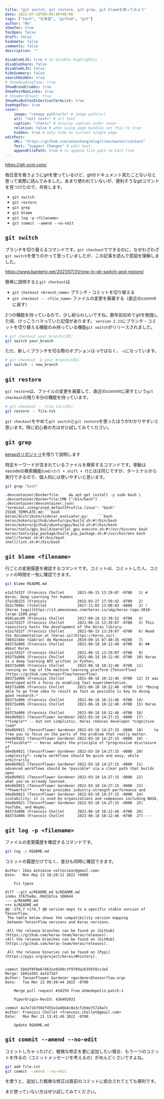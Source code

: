 ```yaml
---
title: "git switch, git restore, git grep, git blameを使ってみよう"
date: 2022-07-10T00:00:00+00:00
tags: ["tech", "日本語", "github", "git"]
author: "Me"
showToc: true
TocOpen: false
draft: false
hidemeta: false
comments: false
description: ""

disableHLJS: true # to disable highlightjs
disableShare: false
disableHLJS: false
hideSummary: false
searchHidden: true
# ShowReadingTime: true
ShowBreadCrumbs: true
ShowPostNavLinks: true
# ShowWordCount: true
ShowRssButtonInSectionTermList: true
UseHugoToc: true
cover:
    image: "<image path/url>" # image path/url
    alt: "<alt text>" # alt text
    caption: "<text>" # display caption under cover
    relative: false # when using page bundles set this to true
    hidden: true # only hide on current single page
editPost:
    URL: "https://github.com/aibazhang/blog/tree/master/content"
    Text: "Suggest Changes" # edit text
    appendFilePath: true # to append file path to Edit link
---
```


https://git-scm.com/

毎日息を吸うようにgitを使っているけど、gitのドキュメント見たことないなと思って実際に読んでみました。あまり使われていないが、便利そうなgitコマンドを見つけたので、共有します。

- `git switch`
- `git restore`
- `git grep`
- `git blame`
- `git log -p <filename>`
- `git commit --amend --no-edit`

## `git switch`

ブランチを切り替えるコマンドです。`git checkout`でできるのに、なぜわざわざ`git switch`を使うのかって思っていましたが、この記事を読んで意図を理解しました。

https://www.banterly.net/2021/07/31/new-in-git-switch-and-restore/

簡単に説明すると`git checkout`は

- `git checkout <branch_name>` ブランチ・コミットを切り替える
- `git checkout -- <file_name>` ファイルの変更を廃棄する（直近のcommitに戻す）

2つの機能を持っているので、少し紛らわしいですね。数年前初めてgitを勉強した頃、けっこうハマっていた記憶があります。
`version 2.23`にブランチ・コミットを切り替える機能のみ持っている機能`git switch`がリリースされました。

```bash
# git checkout your_branchと同じ
git switch your_branch
```

ただ、新しくブランチを切る際のオプションは`-b`ではなく、`-c`になっています。

```bash
# git checkout -b your_branchと同じ
git switch -c new_branch
```

## `git restore`

`git restore`は、ファイルの変更を廃棄して、直近のcommitに戻すという`git checkout`の残り半分の機能を持っています。

```bash
# git checkout -- file.txtと同じ
git restore -- file.txt
```

`git checkout`をやめて`git switch`と`git restore`を使ったほうがわかりやすいと思います。特に初心者の方はぜひ試してみてください。

## `git grep`

[kerasのリポジトリ](https://github.com/keras-team/keras)を借りて説明します

特定キーワードが含まれているファイルを検索するコマンドです。挙動はvscodeの検索機能(`cmd/ctrl + shift + f`)とほぼ同じですが、ターミナルから実行できるので、個人的には使いやすいと思います。

```bash
git grep "bash"
```

```console
.devcontainer/Dockerfile:    && apt-get install -y sudo bash \
.devcontainer/Dockerfile:CMD ["/bin/bash"]
.devcontainer/devcontainer.json:        "terminal.integrated.defaultProfile.linux": "bash"
ISSUE_TEMPLATE.md:```bash
keras/distribute/sidecar_evaluator.py:    ```bash
keras/kokoro/github/ubuntu/cpu/build.sh:#!/bin/bash
keras/kokoro/github/ubuntu/gpu/build.sh:#!/bin/bash
keras/tools/gpu_build/parallel_gpu_execute.sh:#!/usr/bin/env bash
keras/tools/pip_package/build_pip_package.sh:#!/usr/bin/env bash
shell/format.sh:#!/bin/bash
shell/lint.sh:#!/bin/bash
```

## `git blame <filename>`

行ごとの変更履歴を確認するコマンドです。コミットid、コミットした人、コミットの時間を一気に確認できます。

```bash
git blame README.md
```

```console
e1a17d32f (Francois Chollet      2021-06-15 13:29:07 -0700   1) # Keras: Deep Learning for humans
37a1db225 (Francois              2015-03-27 17:59:42 -0700   2) 
5b3cf890c (fchollet              2017-11-05 13:00:03 -0800   3) ![Keras logo](https://s3.amazonaws.com/keras.io/img/keras-logo-2018-large-1200.png)
059caec89 (Francois Chollet      2017-09-18 12:39:52 -0700   4) 
e1a17d32f (Francois Chollet      2021-06-15 13:29:07 -0700   5) This repository hosts the development of the Keras library.
e1a17d32f (Francois Chollet      2021-06-15 13:29:07 -0700   6) Read the documentation at [keras.io](https://keras.io/).
78691340e (Gabriel de Marmiesse  2019-09-15 07:40:35 +0200   7) 
88373a906 (Francois Chollet      2021-06-18 10:12:46 -0700   8) ## About Keras
e1a17d32f (Francois Chollet      2021-06-15 13:29:07 -0700   9) 
88373a906 (Francois Chollet      2021-06-18 10:12:46 -0700  10) Keras is a deep learning API written in Python,
88373a906 (Francois Chollet      2021-06-18 10:12:46 -0700  11) running on top of the machine learning platform [TensorFlow](https://github.com/tensorflow/tensorflow).
88373a906 (Francois Chollet      2021-06-18 10:12:46 -0700  12) It was developed with a focus on enabling fast experimentation.
88373a906 (Francois Chollet      2021-06-18 10:12:46 -0700  13) *Being able to go from idea to result as fast as possible is key to doing good research.*
88373a906 (Francois Chollet      2021-06-18 10:12:46 -0700  14) 
88373a906 (Francois Chollet      2021-06-18 10:12:46 -0700  15) Keras is:
88373a906 (Francois Chollet      2021-06-18 10:12:46 -0700  16) 
b6e8b9921 (TensorFlower Gardener 2022-03-10 14:27:15 -0800  17) -   **Simple** -- but not simplistic. Keras reduces developer *cognitive load*
b6e8b9921 (TensorFlower Gardener 2022-03-10 14:27:15 -0800  18)     to free you to focus on the parts of the problem that really matter.
b6e8b9921 (TensorFlower Gardener 2022-03-10 14:27:15 -0800  19) -   **Flexible** -- Keras adopts the principle of *progressive disclosure of
b6e8b9921 (TensorFlower Gardener 2022-03-10 14:27:15 -0800  20)     complexity*: simple workflows should be quick and easy, while arbitrarily
b6e8b9921 (TensorFlower Gardener 2022-03-10 14:27:15 -0800  21)     advanced workflows should be *possible* via a clear path that builds upon
b6e8b9921 (TensorFlower Gardener 2022-03-10 14:27:15 -0800  22)     what you've already learned.
b6e8b9921 (TensorFlower Gardener 2022-03-10 14:27:15 -0800  23) -   **Powerful** -- Keras provides industry-strength performance and
b6e8b9921 (TensorFlower Gardener 2022-03-10 14:27:15 -0800  24)     scalability: it is used by organizations and companies including NASA,
b6e8b9921 (TensorFlower Gardener 2022-03-10 14:27:15 -0800  25)     YouTube, and Waymo.
88373a906 (Francois Chollet      2021-06-18 10:12:46 -0700  26) 
88373a906 (Francois Chollet      2021-06-18 10:12:46 -0700  27) ---
```

## `git log -p <filename>`

ファイルの変更履歴を確認するコマンドです。

```bash
git log -p README.md
```

コミットの履歴だけでなく、差分も同時に確認できます。

```
Author: Ikko Ashimine <eltociear@gmail.com>
Date:   Mon May 23 18:28:11 2022 +0900

    Fix typos

diff --git a/README.md b/README.md
index 37675e0a..09d1b7ce 100644
--- a/README.md
+++ b/README.md
@@ -174,7 +174,7 @@ version maps to a specific stable version of TensorFlow.
 The table below shows the compatibility version mapping
 between TensorFlow versions and Keras versions.
 
-All the release branches can be found on [Github](https://github.com/keras-team/keras/releases).
+All the release branches can be found on [GitHub](https://github.com/keras-team/keras/releases).
 
 All the release binaries can be found on [Pypi](https://pypi.org/project/keras/#history).
 

commit 5b6df0f0e67463ce9109c3f9799a26356f8cc3e5
Merge: 1601e591 4a7e71b7
Author: TensorFlower Gardener <gardener@tensorflow.org>
Date:   Tue Mar 22 09:20:44 2022 -0700

    Merge pull request #16259 from ahmedopolis:patch-1
    
    PiperOrigin-RevId: 436492033

commit 4a7e71b7502f455e2ad6b4c8e3cf26de75728a7c
Author: François Chollet <francois.chollet@gmail.com>
Date:   Mon Mar 21 13:41:49 2022 -0700

    Update README.md
```



## `git commit --amend --no-edit`

コミットしちゃったけど、軽微な修正を更に追加したい場合、もう一つのコミットを作るの（コミットメッセージを考えるの）がめんどくさいですよね。

```bash
git add file.txt
git commit --amend --no-edit
```
を使うと、追加した軽微な修正は直前のコミットに統合されてとても便利です。

まだ使っていない方はぜひ試してみてください。
